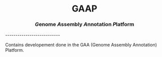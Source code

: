 <h1 align="center">GAAP</h1>
<h3 align="center">   <em>G</em>enome <em>A</em>ssembly <em>A</em>nnotation <i>P</i>latform</h3>
---------------------------

Contains developement done in the GAA (Genome Assembly Annotation) Platform.
